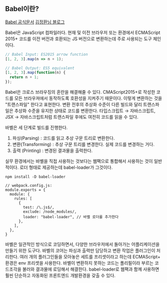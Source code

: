 
## Babel이란?

[Babel 공식문서](https://babeljs.io/docs/en/)
[김정환님 블로그](https://jeonghwan-kim.github.io/series/2019/12/22/frontend-dev-env-babel.html)

Babel은 JavaScript 컴파일러다. 현재 및 이전 브라우저 또는 환경에서 ECMAScript 2015+ 코드를 이전 버전과 호환되는 JS 버전으로 변환하는데 주로 사용되는 도구 체인이다.

```js
// Babel Input: ES2015 arrow function
[1, 2, 3].map(n => n + 1);

// Babel Output: ES5 equivalent
[1, 2, 3].map(function(n) {
  return n + 1;
});
```

Babel은 크로스 브라우징의 혼란을 해결해줄 수 있다. CMAScript2015+로 작성한 코드를 모든 브라우져에서 동작하도록 호환성을 지켜주기 때문이다. 이렇게 변환하는 것을 "트랜스파일" 한다고 표현한다. 변환 전후의 추상화 수준이 다른 빌드와 달리 트랜스파일은 추상화 수준을 유지한 상태로 코드를 변환한다. 타입스크립트 → 자바스크립트, JSX → 자바스크립트처럼 트랜스파일 후에도 여전히 코드를 읽을 수 있다.


바벨은 세 단계로 빌드를 진행한다.

1. 파싱(Parsing) : 코드를 읽고 추상 구문 트리로 변환한다.
2. 변환(Transforming) : 추상 구문 트리를 변경한다. 실제 코드를 변경하는 거다.
3. 출력 (Printing) : 변경된 결과물을 출력한다.

실무 환경에서는 바벨을 직접 사용하는 것보다는 웹팩으로 통합해서 사용하는 것이 일반적이다. 로더 형태로 제공하는데 babel-loader가 그것이다.

```
npm install -D babel-loader

// webpack.config.js:
module.exports = {
  module: {
    rules: [
      {
        test: /\.js$/,
        exclude: /node_modules/,
        loader: "babel-loader", // 바벨 로더를 추가한다
      },
    ],
  },
}
```

바벨은 일관적인 방식으로 코딩하면서, 다양한 브라우저에서 돌아가는 어플리케이션을 만들기 위한 도구다. 바벨의 코어는 파싱과 출력만 담당하고 변환 작업은 플러그인이 처리한다. 여러 개의 플러그인들을 모아놓은 세트를 프리셋이라고 하는데 ECMAScript+ 환경은 env 프리셋을 사용한다. 바벨이 변환하지 못하는 코드는 폴리필이라 부르는 코드조각을 불러와 결과물에 로딩해서 해결한다.
babel-loader로 웹팩과 함께 사용하면 훨씬 단순하고 자동화된 프론트엔드 개발환경을 갖출 수 있다.

